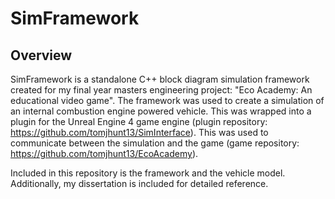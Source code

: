 # SimFramework

## Overview
SimFramework is a standalone C++ block diagram simulation framework created for my final year masters engineering project: "Eco Academy: An educational video game". The framework was used to create a simulation of an internal combustion engine powered vehicle. This was wrapped into a plugin for the Unreal Engine 4 game engine (plugin repository: https://github.com/tomjhunt13/SimInterface). This was used to communicate between the simulation and the game (game repository: https://github.com/tomjhunt13/EcoAcademy).

Included in this repository is the framework and the vehicle model. Additionally, my dissertation is included for detailed reference.


